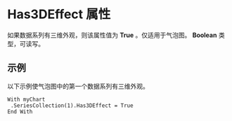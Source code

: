 
# Has3DEffect 属性

如果数据系列有三维外观，则该属性值为  **True** 。仅适用于气泡图。 **Boolean** 类型，可读写。


## 示例

以下示例使气泡图中的第一个数据系列有三维外观。


```
With myChart 
 .SeriesCollection(1).Has3DEffect = True 
End With
```

